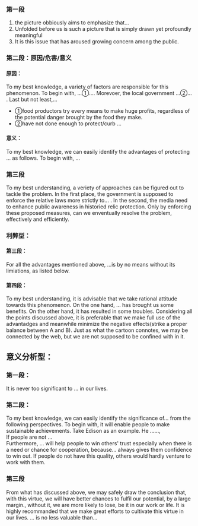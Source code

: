### 第一段
1. the  picture obbiously aims to emphasize that...
2. Unfolded before us is such a picture that is simply drawn yet profoundly meaningful
3. It is this issue that has aroused growing concern among the public.  

### 第二段：原因/危害/意义
#### 原因：
To my best knowledge, a variety of factors are responsible for this phenomenon. To begin with, ...①.... Morevoer, the local government ...②... . Last but not least,...
- ①food productors try every means to make huge profits, regardless of the potential danger brought by the food they make.
- ②have not done enough to protect/curb ...

#### 意义：
To my best knowledge, we can easily identify the advantages of protecting ... as follows. To begin with, ...

### 第三段
To my best understanding, a veriety of approaches can be figured out to tackle the problem. In the first place, the government is supposed to enforce the relative laws more strictly to... . In the second, the media need to enhance public awareness in historied relic protection. Only by enforcing these proposed measures, can we enventually resolve the problem, effectively and efficiently.

### 利弊型：
#### 第三段：
For all the advantages mentioned above, ...is by no means without its limiations, as listed below.  
#### 第四段：
To my best understanding, it is advisable that we take rational attitude towards this phenomenon. On the one hand, ... has brought us some benefits. On the other hand, it has resulted in some troubles. Considering all the points discussed above, it is preferable that we make full use of the advantadges and meanwhile minimize the negative effects(strike a proper balance between A and B). Just as what the cartoon connotes, we may be connected by the web, but we are not supposed to be confined with in it.

## 意义分析型：  
### 第一段：  
It is never too significant to ... in our lives.  
### 第二段：  
To my best knowledge, we can easily identify the significance of... from the following perspectives. To begin with, it will enable people to make sustainable achievements. Take Edison as an example. He ......,  
If people are not ...  
Furthermore, ... will help people to win others' trust especially when there is a need or chance for cooperation, because... always gives them confidence to win out. If people do not have this quality, others would hardly venture to work with them.  
### 第三段
From what has discussed above, we may safely draw the conclusion that, with this virtue, we will have better chances to fulfil our potential, by a large margin., without it, we are more likely to lose, be it in our work or life. It is highly recommanded that we make great efforts to cultivate this virtue in our lives. ... is no less valuable than... 
